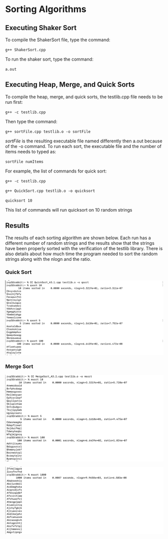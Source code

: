 # Sorting Algorithms

## Executing Shaker Sort
To compile the ShakerSort file, type the command:

  `g++ ShakerSort.cpp`
  
To run the shaker sort, type the command:

  `a.out`
  
## Executing Heap, Merge, and Quick Sorts
To compile the heap, merge, and quick sorts, the testlib.cpp file needs to be run first:

  `g++ -c testlib.cpp`
  
Then type the command:

  `g++ sortFile.cpp testlib.o -o sortFile`
  
*sortFile* is the resulting executable file named differently then a.out because of the -o command. 
To run each sort, the executable file and the number of items needs to typed as:

  `sortFile numItems`
  
For example, the list of commands for quick sort:

  `g++ -c testlib.cpp`
  
  `g++ QuickSort.cpp testlib.o -o quicksort`
  
  `quicksort 10`
  
This list of commands will run quicksort on 10 random strings

## Results
The results of each sorting algorithm are shown below. Each run has a different number of random strings and the results show that the strings have been properly sorted with the verification of the testlib library. There is also details about how much time the program needed to sort the random strings along with the nlogn and the ratio.

### Quick Sort
![quick sort run picture](pictures/quicksort.png)
### Merge Sort
![merge sort run first picture](pictures/mergesort.png)

![merge sort run secound picture](pictures/mergesort2.png)

